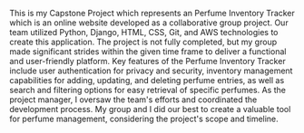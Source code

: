 This is my Capstone Project which represents an Perfume Inventory Tracker which is an online website developed as a collaborative group project. Our team utilized Python, Django, HTML, CSS, Git, and AWS technologies to create this application. The project is not fully completed, but my group made significant strides within the given time frame to deliver a functional and user-friendly platform. Key features of the Perfume Inventory Tracker include user authentication for privacy and security, inventory management capabilities for adding, updating, and deleting perfume entries, as well as search and filtering options for easy retrieval of specific perfumes. As the project manager, I oversaw the team's efforts and coordinated the development process. My group and I did our best to create a valuable tool for perfume management, considering the project's scope and timeline.